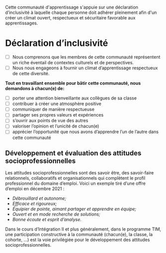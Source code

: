 Cette communauté d'apprentissage s'appuie sur une déclaration d’inclusivité à laquelle chaque personne doit adhérer pleinement afin d'un créer un climat ouvert, respectueux et sécuritaire favorable aux apprentissages.

# Déclaration d’inclusivité
- [ ] Nous comprenons que les membres de cette communauté représentent un riche éventail de contextes culturels et de perspectives.
- [ ] Nous nous engageons à fournir un climat d’apprentissage respectueux de cette diversité.

__Tout en travaillant ensemble pour bâtir cette communauté, nous demandons à chacun(e) de:__
- [ ] porter une attention bienveillante aux collègues de sa classe
- [ ] contribuer à créer une atmosphère positive
- [ ] communiquer de manière respectueuse
- [ ] partager ses propres valeurs et expériences
- [ ] s’ouvrir aux points de vue des autres
- [ ] valoriser l’opinion et l’unicité de chacun(e)
- [ ] apprécier l’opportunité que nous avons d’apprendre l’un de l’autre dans cette communauté

## Développement et évaluation des attitudes socioprofessionnelles
Les attitudes socioprofessionnelles sont des savoir être, des savoir-faire relationnels, 
collaboratifs et organisationnels qui complètent le profil professionnel du domaine d’emploi. 
Voici un exemple tiré d’une offre d’emploi en décembre 2021 :
- *Débrouillard et autonome;*
- *Efficace et rigoureux;*
- *Équipier de pointe, aimant partager et apprendre en équipe;*
- *Ouvert et en mode recherche de solutions;*
- *Bonne écoute et esprit d’analyse.*

Dans le cours d’Intégration II et plus généralement, dans le programme TIM, une participation constructive à la communauté (chacun(e), la classe, la cohorte, ...) est la voie privilégiée pour le développement des attitudes socioprofessionnelles. 
